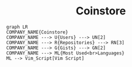 <h1 align="center">Coinstore</h1>

```mermaid
graph LR
COMPANY_NAME{Coinstore}
COMPANY_NAME ---> U{Users} ---> UN[2]
COMPANY_NAME ---> R{Repositories} ---> RN[3]
COMPANY_NAME ---> G{Gists} ---> GN[2]
COMPANY_NAME ---> ML{Most Used<br>Languages}
ML --> Vim_Script[Vim Script]
```
